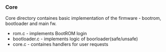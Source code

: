 ### Core

Core directory containes basic implementation of the firmware - bootrom, bootloader and main fw.<br>
- rom.c - implements BootROM login
- bootloader.c - implements logic of boorloader(safe/unsafe)
- core.c - containes handlers for user requests